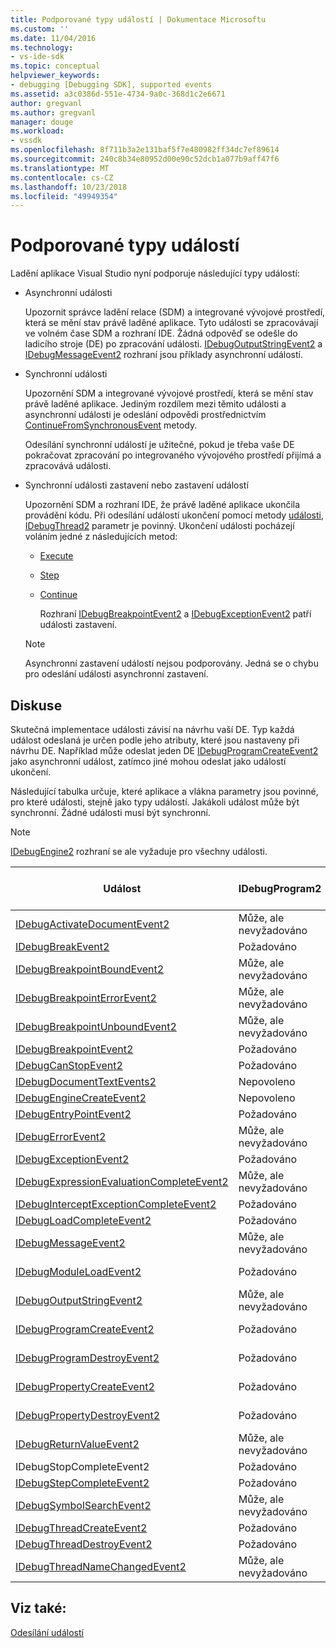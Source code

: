 ```yaml
---
title: Podporované typy událostí | Dokumentace Microsoftu
ms.custom: ''
ms.date: 11/04/2016
ms.technology:
- vs-ide-sdk
ms.topic: conceptual
helpviewer_keywords:
- debugging [Debugging SDK], supported events
ms.assetid: a3c0386d-551e-4734-9a0c-368d1c2e6671
author: gregvanl
ms.author: gregvanl
manager: douge
ms.workload:
- vssdk
ms.openlocfilehash: 8f711b3a2e131baf5f7e480982ff34dc7ef89614
ms.sourcegitcommit: 240c8b34e80952d00e90c52dcb1a077b9aff47f6
ms.translationtype: MT
ms.contentlocale: cs-CZ
ms.lasthandoff: 10/23/2018
ms.locfileid: "49949354"
---
```

# <a name="supported-event-types"></a>Podporované typy událostí
Ladění aplikace Visual Studio nyní podporuje následující typy událostí:  
  
- Asynchronní události  
  
   Upozornit správce ladění relace (SDM) a integrované vývojové prostředí, která se mění stav právě laděné aplikace. Tyto události se zpracovávají ve volném čase SDM a rozhraní IDE. Žádná odpověď se odešle do ladicího stroje (DE) po zpracování události. [IDebugOutputStringEvent2](../../extensibility/debugger/reference/idebugoutputstringevent2.md) a [IDebugMessageEvent2](../../extensibility/debugger/reference/idebugmessageevent2.md) rozhraní jsou příklady asynchronní událostí.  
  
- Synchronní události  
  
   Upozornění SDM a integrované vývojové prostředí, která se mění stav právě laděné aplikace. Jediným rozdílem mezi těmito události a asynchronní události je odeslání odpovědi prostřednictvím [ContinueFromSynchronousEvent](../../extensibility/debugger/reference/idebugengine2-continuefromsynchronousevent.md) metody.  
  
   Odesílání synchronní událostí je užitečné, pokud je třeba vaše DE pokračovat zpracování po integrovaného vývojového prostředí přijímá a zpracovává události.  
  
- Synchronní události zastavení nebo zastavení událostí  
  
   Upozornění SDM a rozhraní IDE, že právě laděné aplikace ukončila provádění kódu. Při odesílání událostí ukončení pomocí metody [události](../../extensibility/debugger/reference/idebugeventcallback2-event.md), [IDebugThread2](../../extensibility/debugger/reference/idebugthread2.md) parametr je povinný. Ukončení události pocházejí voláním jedné z následujících metod:  
  
  - [Execute](../../extensibility/debugger/reference/idebugprogram2-execute.md)  
  
  - [Step](../../extensibility/debugger/reference/idebugprogram2-step.md)  
  
  - [Continue](../../extensibility/debugger/reference/idebugprogram2-continue.md)  
  
    Rozhraní [IDebugBreakpointEvent2](../../extensibility/debugger/reference/idebugbreakpointevent2.md) a [IDebugExceptionEvent2](../../extensibility/debugger/reference/idebugexceptionevent2.md) patří události zastavení.  
  
  > [!NOTE]
  >  Asynchronní zastavení událostí nejsou podporovány. Jedná se o chybu pro odeslání události asynchronní zastavení.  
  
## <a name="discussion"></a>Diskuse  
 Skutečná implementace události závisí na návrhu vaší DE. Typ každá událost odeslaná je určen podle jeho atributy, které jsou nastaveny při návrhu DE. Například může odeslat jeden DE [IDebugProgramCreateEvent2](../../extensibility/debugger/reference/idebugprogramcreateevent2.md) jako asynchronní událost, zatímco jiné mohou odeslat jako událostí ukončení.  
  
 Následující tabulka určuje, které aplikace a vlákna parametry jsou povinné, pro které události, stejně jako typy událostí. Jakákoli událost může být synchronní. Žádné události musí být synchronní.  
  
> [!NOTE]
>  [IDebugEngine2](../../extensibility/debugger/reference/idebugengine2.md) rozhraní se ale vyžaduje pro všechny události.  
  
|Událost|IDebugProgram2|IDebugThread2|Zastavuje se události|  
|-----------|--------------------|-------------------|---------------------|  
|[IDebugActivateDocumentEvent2](../../extensibility/debugger/reference/idebugactivatedocumentevent2.md)|Může, ale nevyžadováno|Může, ale nevyžadováno|Ne|  
|[IDebugBreakEvent2](../../extensibility/debugger/reference/idebugbreakevent2.md)|Požadováno|Požadováno|Ano|  
|[IDebugBreakpointBoundEvent2](../../extensibility/debugger/reference/idebugbreakpointboundevent2.md)|Může, ale nevyžadováno|Může, ale nevyžadováno|Ne|  
|[IDebugBreakpointErrorEvent2](../../extensibility/debugger/reference/idebugbreakpointerrorevent2.md)|Může, ale nevyžadováno|Může, ale nevyžadováno|Ne|  
|[IDebugBreakpointUnboundEvent2](../../extensibility/debugger/reference/idebugbreakpointunboundevent2.md)|Může, ale nevyžadováno|Může, ale nevyžadováno|Ne|  
|[IDebugBreakpointEvent2](../../extensibility/debugger/reference/idebugbreakpointevent2.md)|Požadováno|Požadováno|Ano|  
|[IDebugCanStopEvent2](../../extensibility/debugger/reference/idebugcanstopevent2.md)|Požadováno|Požadováno|Ne|  
|[IDebugDocumentTextEvents2](../../extensibility/debugger/reference/idebugdocumenttextevents2.md)|Nepovoleno|Nepovoleno|Ne|  
|[IDebugEngineCreateEvent2](../../extensibility/debugger/reference/idebugenginecreateevent2.md)|Nepovoleno|Nepovoleno|Ne|  
|[IDebugEntryPointEvent2](../../extensibility/debugger/reference/idebugentrypointevent2.md)|Požadováno|Požadováno|Ano|  
|[IDebugErrorEvent2](../../extensibility/debugger/reference/idebugerrorevent2.md)|Může, ale nevyžadováno|Může, ale nevyžadováno|Může být|  
|[IDebugExceptionEvent2](../../extensibility/debugger/reference/idebugexceptionevent2.md)|Požadováno|Požadováno|Ano|  
|[IDebugExpressionEvaluationCompleteEvent2](../../extensibility/debugger/reference/idebugexpressionevaluationcompleteevent2.md)|Může, ale nevyžadováno|Může, ale nevyžadováno|Může být|  
|[IDebugInterceptExceptionCompleteEvent2](../../extensibility/debugger/reference/idebuginterceptexceptioncompleteevent2.md)|Požadováno|Požadováno|Ano|  
|[IDebugLoadCompleteEvent2](../../extensibility/debugger/reference/idebugloadcompleteevent2.md)|Požadováno|Požadováno|Ano|  
|[IDebugMessageEvent2](../../extensibility/debugger/reference/idebugmessageevent2.md)|Může, ale nevyžadováno|Může, ale nevyžadováno|Může být|  
|[IDebugModuleLoadEvent2](../../extensibility/debugger/reference/idebugmoduleloadevent2.md)|Požadováno|Může, ale nevyžadováno|Ne|  
|[IDebugOutputStringEvent2](../../extensibility/debugger/reference/idebugoutputstringevent2.md)|Může, ale nevyžadováno|Může, ale nevyžadováno|Ne|  
|[IDebugProgramCreateEvent2](../../extensibility/debugger/reference/idebugprogramcreateevent2.md)|Požadováno|Může, ale nevyžadováno|Ne|  
|[IDebugProgramDestroyEvent2](../../extensibility/debugger/reference/idebugprogramdestroyevent2.md)|Požadováno|Může, ale nevyžadováno|Ne|  
|[IDebugPropertyCreateEvent2](../../extensibility/debugger/reference/idebugpropertycreateevent2.md)|Požadováno|Může, ale nevyžadováno|Ne|  
|[IDebugPropertyDestroyEvent2](../../extensibility/debugger/reference/idebugpropertydestroyevent2.md)|Požadováno|Může, ale nevyžadováno|Ne|  
|[IDebugReturnValueEvent2](../../extensibility/debugger/reference/idebugreturnvalueevent2.md)|Může, ale nevyžadováno|Může, ale nevyžadováno|Ne|  
|IDebugStopCompleteEvent2|Požadováno|Požadováno|Ano|  
|[IDebugStepCompleteEvent2](../../extensibility/debugger/reference/idebugstepcompleteevent2.md)|Požadováno|Požadováno|Ano|  
|[IDebugSymbolSearchEvent2](../../extensibility/debugger/reference/idebugsymbolsearchevent2.md)|Může, ale nevyžadováno|Může, ale nevyžadováno|Ne|  
|[IDebugThreadCreateEvent2](../../extensibility/debugger/reference/idebugthreadcreateevent2.md)|Požadováno|Požadováno|Ne|  
|[IDebugThreadDestroyEvent2](../../extensibility/debugger/reference/idebugthreaddestroyevent2.md)|Požadováno|Požadováno|Ne|  
|[IDebugThreadNameChangedEvent2](../../extensibility/debugger/reference/idebugthreadnamechangedevent2.md)|Může, ale nevyžadováno|Může, ale nevyžadováno|Ne|  
  
## <a name="see-also"></a>Viz také:  
 [Odesílání událostí](../../extensibility/debugger/sending-events.md)